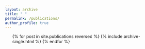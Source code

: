 ```yaml
---
layout: archive
title: " "
permalink: /publications/
author_profile: true
---
```

 <ol>{% for post in site.publications reversed %}
     {% include archive-single.html %}
  {% endfor %}</ol>
